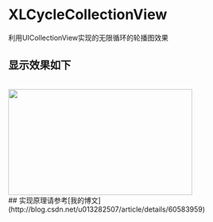 # XLCycleCollectionView
利用UICollectionView实现的无限循环的轮播图效果
<br>
## 显示效果如下
<br>
<img src="https://github.com/mengxianliang/XLCycleCollectionView/blob/master/Gif/1.gif" width=370 height=213 />
<br>
## 实现原理请参考[我的博文](http://blog.csdn.net/u013282507/article/details/60583959)
